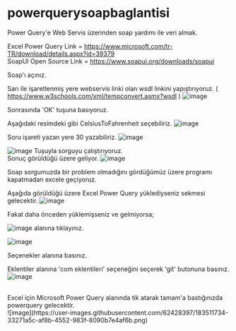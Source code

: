 # powerquerysoapbaglantisi
Power Query'e Web Servis üzerinden soap yardımı ile veri almak.

Excel Power Query Link = https://www.microsoft.com/tr-TR/download/details.aspx?id=39379
<br>
SoapUI Open Source Link = https://www.soapui.org/downloads/soapui

Soap'ı açınız.

Sarı ile işaretlenmiş yere webservis linki olan wsdl linkini yapıştırıyoruz. ( https://www.w3schools.com/xml/tempconvert.asmx?wsdl )
![image](https://user-images.githubusercontent.com/62428397/183509813-a9991ab3-f35d-4bb9-aefa-1f4bf40f6018.png)

Sonrasında 'OK' tuşuna basıyoruz.

Aşağıdaki resimdeki gibi CelsiusToFahrenheit seçebiliriz.
![image](https://user-images.githubusercontent.com/62428397/183510117-30400af2-16f6-4a24-a948-69282e11ec42.png)

Soru işareti yazan yere 30 yazabiliriz.
![image](https://user-images.githubusercontent.com/62428397/183510296-3e45f1c0-ced0-4c1c-9fa6-bdcec5384ff5.png)

![image](https://user-images.githubusercontent.com/62428397/183510374-97d91be3-a28a-48f1-ad8f-bd6bb13adbfe.png) Tuşuyla sorguyu çalıştırıyoruz.
<br>
Sonuç görüldüğü üzere geliyor.
![image](https://user-images.githubusercontent.com/62428397/183510538-3bbf66a7-623c-4276-bde4-aa2036486d63.png)

Soap sorgumuzda bir problem olmadığını gördüğümüz üzere programı kapatmadan excele geçiyoruz.


Aşağıda görüldüğü üzere Excel Power Query yüklediyseniz sekmesi gelecektir.
![image](https://user-images.githubusercontent.com/62428397/183510776-b32cc996-6c18-4457-ac2b-61bea29d2e9f.png)

Fakat daha önceden yüklemişseniz ve gelmiyorsa;

![image](https://user-images.githubusercontent.com/62428397/183510936-a4783169-6652-4b05-9bd4-81f6489ff122.png) alanına tıklayınız.
<br>

![image](https://user-images.githubusercontent.com/62428397/183511000-e86c69b3-3c24-4917-8505-b9ddd2ac32e7.png)

Seçenekler alanına basınız.

Eklentiler alanına 'com eklentileri' seçeneğini seçerek 'git' butonuna basınız.
![image](https://user-images.githubusercontent.com/62428397/183511374-3f2b6e4c-2d93-43ab-95ba-496d207c9282.png)

<br>
Excel için Microsoft Power Query alanında tik atarak tamam'a bastığınızda powerquery gelecektir.
<br>
![image](https://user-images.githubusercontent.com/62428397/183511734-33271a5c-af8b-4552-983f-8090b7e4af6b.png)













